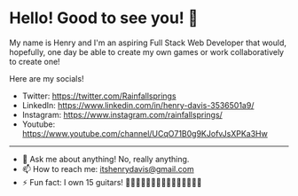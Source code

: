 # Hello! Good to see you! 👋

My name is Henry and I'm an aspiring Full Stack Web Developer that would, hopefully, one day be able to create my own games or work collaboratively to create one!

Here are my socials!
- Twitter: https://twitter.com/Rainfallsprings
- LinkedIn: https://www.linkedin.com/in/henry-davis-3536501a9/
- Instagram: https://www.instagram.com/rainfallsprings/
- Youtube: https://www.youtube.com/channel/UCqO71B0g9KJofvJsXPKa3Hw
----------------------------------------------------------------------------
- 💬 Ask me about anything! No, really anything.
- 📫 How to reach me: itshenrydavis@gmail.com
- ⚡ Fun fact: I own 15 guitars! 🎸🎸🎸🎸🎸🎸🎸🎸🎸🎸🎸🎸🎸🎸🎸
